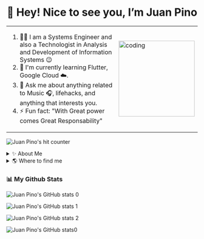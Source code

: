 <h1 align="center"> 👋 Hey! Nice to see you, I’m Juan Pino</h1> 

<table border="0">
  <tr>
    <td>
      <ol>
        <li> 👨‍💻 I am a Systems Engineer and also a Technologist in Analysis and Development of Information Systems 😉</li>
        <li> 🌱 I'm currently learning Flutter, Google Cloud ☁️.</li>
        <li> 💬  Ask me about anything related to Music 🎧, lifehacks, and anything that interests you.</li>
        <li> ⚡  Fun fact: "With Great power comes Great Responsability" </li>
      </ol>
    </td>
    <td>
      <img align="center" 
           src="https://lh4.googleusercontent.com/t5jB0cXBOir9mzQpgx5VIKYWcPY-JSNLuJT_FoJeJ52VzuyvMuYTJn3_A8ahBhTliMusFydDTs3ik123ffVo=w1366-h567" 
           alt="coding" height="200px"/>
    </td>
  </tr>
</table>

![Juan Pino's hit counter](https://hits.seeyoufarm.com/api/count/incr/badge.svg?url=https%3A%2F%2Fgithub.com%2Fjcapino1212%2Fhit-counter)

<details>
  <summary>
    ✨ About Me 
  </summary>
  <br>
  <p>
    🚀 I have been working since 2015 in IT Companies as a Developer. I really like 😄 automating things, exploring scalability problems, 
    improving efficiency and performance, and software development in general.
  </p>
  
  <h3>Languages and Tools</h3>
  
  <a href="#">
      <img align="center" 
           src="https://img.shields.io/badge/Java-ED8B00?style=for-the-badge&logo=java&logoColor=white" 
           alt="JAVA"/>
    </a>
  
  <a href="#">
      <img align="center" 
           src="https://img.shields.io/badge/kubernetes-326ce5.svg?&style=for-the-badge&logo=kubernetes&logoColor=white" 
           alt="KUBERNETES"/>
  </a>
  <a href="#">
      <img align="center" 
           src="https://img.shields.io/badge/Nginx-009639?style=for-the-badge&logo=nginx&logoColor=white" 
           alt="NGINX"/>
  </a>
  <a href="#">
      <img align="center" 
           src="https://img.shields.io/badge/Angular-DD0031?style=for-the-badge&logo=angular&logoColor=white" 
           alt="ANGULAR"/>
  </a>
  <a href="#">
      <img align="center" 
           src="https://img.shields.io/badge/Spring-6DB33F?style=for-the-badge&logo=spring&logoColor=white" 
           alt="SPRING"/>
  </a>
  <a href="#">
      <img align="center" 
           src="https://img.shields.io/badge/Azure_DevOps-0078D7?style=for-the-badge&logo=azure-devops&logoColor=white" 
           alt="AZUREDEVOPS"/>
  </a>
  <a href="#">
      <img align="center" 
           src="https://img.shields.io/badge/Kotlin-0095D5?&style=for-the-badge&logo=kotlin&logoColor=white" 
           alt="KOTLIN"/>
    </a>
  <a href="#">
      <img align="center" 
           src="https://img.shields.io/badge/Windows-0078D6?style=for-the-badge&logo=windows&logoColor=white" 
           alt="WINDOWS"/>
  </a>
  <a href="#">
      <img align="center" 
           src="https://img.shields.io/badge/Ubuntu-E95420?style=for-the-badge&logo=ubuntu&logoColor=white" 
           alt="UBUNTU"/>
  </a>
  <a href="#">
      <img align="center" 
           src="https://img.shields.io/badge/GitHub-100000?style=for-the-badge&logo=github&logoColor=white" 
           alt="GITHUB"/>
  </a>
  <a href="#">
      <img align="center" 
           src="https://img.shields.io/badge/Splunk-000000?style=for-the-badge&logo=Splunk&logoColor=white" 
           alt="SPLUNK"/>
  </a>
  <a href="#">
      <img align="center" 
           src="https://img.shields.io/badge/Jenkins-D24939?style=for-the-badge&logo=Jenkins&logoColor=white" 
           alt="JENKINS"/>
  </a>
  <a href="#">
      <img align="center" 
           src="https://img.shields.io/badge/Jira-0052CC?style=for-the-badge&logo=Jira&logoColor=white" 
           alt="JIRA"/>
  </a>
  <a href="#">
      <img align="center" 
           src="https://img.shields.io/badge/Oracle-F80000?style=for-the-badge&logo=oracle&logoColor=black" 
           alt="ORACLE"/>
  </a>  
  <a href="#">
      <img align="center" 
           src="https://img.shields.io/badge/PostgreSQL-316192?style=for-the-badge&logo=postgresql&logoColor=white" 
           alt="POSTGRE"/>
  </a>
  
  <a href="#">
      <img align="center" 
           src="https://img.shields.io/badge/Docker-2CA5E0?style=for-the-badge&logo=docker&logoColor=white" 
           alt="DOCKER"/>
  </a>
  
  <a href="#">
      <img align="center" 
           src="https://img.shields.io/badge/SQLite-07405E?style=for-the-badge&logo=sqlite&logoColor=white" 
           alt="SQLLITE"/>
  </a>
  
  <a href="#">
      <img align="center" 
           src="https://img.shields.io/badge/Insomnia-5849be?style=for-the-badge&logo=Insomnia&logoColor=white" 
           alt="IMSONIA"/>
  </a>
  
  <a href="#">
      <img align="center" 
           src="https://img.shields.io/badge/jQuery-0769AD?style=for-the-badge&logo=jquery&logoColor=white" 
           alt="JQUERY"/>
  </a>
  
  <a href="#">
      <img align="center" 
           src="https://img.shields.io/badge/Junit5-25A162?style=for-the-badge&logo=junit5&logoColor=white" 
           alt="JUNIT"/>
  </a>
 
  <a href="#">
      <img align="center" 
           src="https://img.shields.io/badge/Todoist-E44332?style=for-the-badge&logo=todoist&logoColor=white" 
           alt="TODOIST"/>
  </a>
  <a href="#">
      <img align="center" 
           src="https://img.shields.io/badge/SonarLint-CB2029?style=for-the-badge&logo=sonarlint&logoColor=white" 
           alt="SONARLINT"/>
  </a>
  <a href="#">
      <img align="center" 
           src="https://img.shields.io/badge/PLSQL-F80000?style=for-the-badge&logo=oracle&logoColor=black" 
           alt="PLSQL"/>
  </a>
  <a href="#">
      <img align="center" 
           src="https://img.shields.io/badge/JavaScript-323330?style=for-the-badge&logo=javascript&logoColor=F7DF1E" 
           alt="JAVASCRIPT"/>
  </a>
  <a href="#">
      <img align="center" 
           src="https://img.shields.io/badge/HTML5-E34F26?style=for-the-badge&logo=html5&logoColor=white" 
           alt="HTML5"/>
  </a>
</details>
  
<details>
  <summary>
    🌎 Where to find me
  </summary>
  <br/>
  <p>
    <a href="https://linkedin.com/in/www.linkedin.com/in/jcapino" target="blank">
      <img align="center" 
           src="https://img.shields.io/badge/LinkedIn-0077B5?style=for-the-badge&logo=linkedin&logoColor=white" 
           alt="www.linkedin.com/in/jcapino"/>
    </a>
    <a href="mailto:jcamilopino@gmail.com" target="blank">
      <img align="center" 
          src="https://img.shields.io/badge/Gmail-D14836?style=for-the-badge&logo=gmail&logoColor=white" 
           alt="www.linkedin.com/in/jcapino" />
    </a>
  </p>
</details>

### :bar_chart: My Github Stats

 ![Juan Pino's GitHub stats 0](https://github-readme-stats.vercel.app/api/top-langs/?username=jcapino&theme=merko) 
 
 ![Juan Pino's GitHub stats 1](https://github-readme-stats.vercel.app/api?username=jcapino&show_icons=true&theme=merko)
 
 ![Juan Pino's GitHub stats 2](https://github-readme-streak-stats.herokuapp.com/?user=jcapino&theme=merko)
 
 ![Juan Pino's GitHub stats0](https://github-profile-summary-cards.vercel.app/api/cards/profile-details?username=jcapino&theme=vue&box_width=11)

<!---

jcapino/jcapino is a ✨ special ✨ repository because its `README.md` (this file) appears on your GitHub profile.
You can click the Preview link to take a look at your changes.
--->
